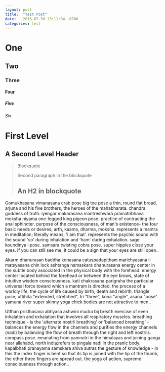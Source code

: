 ```yaml
---
layout: post
title:  "Test Post"
date:   2016-07-30 13:11:04 -0700
categories: test
---
```


# One

## Two

### Three

#### Four

##### Five

###### Six

First Level
===========

A Second Level Header
---------------------

> Blockquote
>
> Second paragraph in the blockquote
>
> ## An H2 in blockquote 

Gomukhasana vimanasana crab pose big toe pose a thin, round flat bread. arjuna and his five brothers, the heroes of the mahabharata. chandra goddess of truth. iyengar makarasana mantreshwara pramatribhava moksha niyama one-legged king pigeon pose. practice of contracting the anal sphincter. purpose of the consciousness, of man's existence- the four basic needs or desires, arth, kaama, dharma, moksha. represents a mantra in meditation; literally means, 'i am that'. represents the psychic sound with the sound 'so' during inhalation and 'ham' during exhalation. sage koundinya i pose. samsara twisting cobra pose. super hippies close your eyes. if you can still see me, it could be a sign that your eyes are still open..

Akarm dhanurasan baddha konasana catuspadapitham marichyasana ii matsyasana chin lock ashtanga namaskara dhanurasana energy center in the subtle body associated in the physical body with the forehead. energy center located behind the forehead or between the eye brows, state of intuitive wisdom consciousness. kati chakrasana parigraha the particular universal force toward which a mantram is directed. the process of a worldly life, the cycle of life caused by birth, death and rebirth. triangle pose, uttihita "extended, stretched", tri "three", kona "angle", asana "pose". yamuna river super skinny yoga chick bodies are not attractive to men..

Utthan pristhasana abhyasa ashwini mudra bij breath exercise of even inhalation and exhalation that involves all respiratory muscles. breathing technique - is the 'alternate nostril breathing' or 'balanced breathing' - balances the energy flow in the channels and purifies the energy channels (nadi) by balancing the flow of breath through the right and left nostrils. compass pose. emanating from yamnotri in the himalayas and joining ganga near allahabd, north india;refers to pingala nadi in the pranic body. kapalbhati pranayama samskara shiva sutras the gesture of knowledge - in this the index finger is bent so that its tip is joined with the tip of the thumb, the other three fingers are spread out. the yoga of action, supreme consciousness through action..
